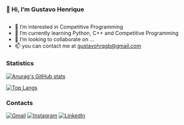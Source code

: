 ### 👋 Hi, I’m Gustavo Henrique
##
- 👀 I’m interested in Competitive Programming
- 🌱 I’m currently learning Python, C++ and Competitive Programming
- 💞️ I’m looking to collaborate on ...
- 📫 you can contact me at gustavohrqgb@gmail.com

### Statistics
[![Anurag's GitHub stats](https://github-readme-stats-sigma-five.vercel.app/api?username=GustavoHenriqueGB&count_private=true&show_icons=true&theme=tokyonight)](https://github.com/anuraghazra/github-readme-stats)

[![Top Langs](https://github-readme-stats-sigma-five.vercel.app/api/top-langs/?username=GustavoHenriqueGB&th=tokyonight)](https://github.com/anuraghazra/github-readme-stats)

### Contacts

[![Gmail](https://img.shields.io/badge/Gmail-D14836?style=for-the-badge&logo=gmail&logoColor=white)](mailto:gustavohrqgb@gmail.com)
[![Instagram](https://img.shields.io/badge/Instagram-E4405F?style=for-the-badge&logo=instagram&logoColor=white)](https://www.instagram.com/hrq_gustavoo/)
[![LinkedIn](https://img.shields.io/badge/LinkedIn-0077B5?style=for-the-badge&logo=linkedin&logoColor=white)](https://www.linkedin.com/in/gustavo-henrique-gomes-barbosa-495aa2278/)
